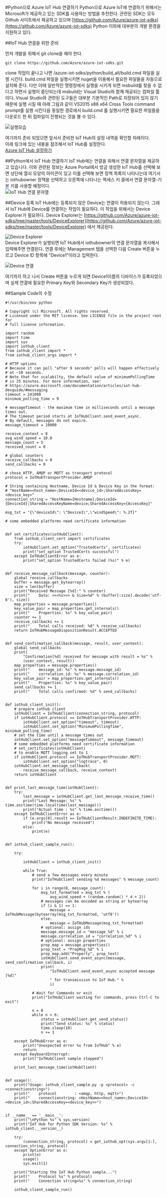﻿#Python으로 Azure IoT Hub 연결하기
Python으로 Azure IoT에 연결하기 위해서는 Microsoft가 제공하고 있는 SDK를 사용하는 방법을 추천한다. 
관련된 SDK는 모두 Github 사이트에서 제공하고 있으며 [https://github.com/Azure/azure-iot-sdks](https://github.com/Azure/azure-iot-sdks) Python 이외에 대부분의 개발 환경을 지원하고 있다. 


##IoT Hub 연결을 위한 준비

먼저 개발을 위해서 git clone을 해야 한다. 
~~~~
git clone https://github.com/Azure/azure-iot-sdks.git
~~~~

clone 작업이 끝나고 나면 /azure-iot-sdks/python/build_all/build.cmd 파일을 실행 시킨다. 
build.cmd 파일을 실행시키면 nuget을 이용해서 필요한 파일들을 자동으로 설치해 준다. 
다만 이때 일반적인 명령창에서 실행을 시키게 되면 msbuild를 찾을 수 없다고 하면서 실행이 중단되는데 msbuild는 Visual Studio와 함께 제공되는 컴파일 툴이다. Visual Studio와 관련된 도구들은 대부분 기본적인 Path로 지정되어 있지 않기 때문에 실행 시킬 때 아래 그림과 같이 VS2015 x86 x64 Cross Tools command prompt를 실행 시킨다음 동일한 경로에서 build.cmd 를 실행시키면 필요한 파일들을 다운로드 한 뒤 컴파일이 진행되는 것을 볼 수 있다. 

![실행모습](https://github.com/KoreaEva/IoT/blob/master/Labs/IoT_Hub/images/3-2-10.PNG)

여기까지 준비 되었으면 앞서서 준비한 IoT Hub의 설정 내역을 확인할 차례이다.<br>
아래 링크에 있는 내용을 참조해서 IoT Hub를 설정한다. <br>
[Azure IoT Hub 설정하기](https://github.com/KoreaEva/IoT/blob/master/Labs/IoT_Hub/2.IoT_Hub_Setting.md)

##Python에서 IoT Hub 연결하기
IoT Hub에는 연결을 위해서 연결 문자열을 제공하고 있습니다. 이와 관련된 정보는 Azure Portal에서 방금 생성한 IoT Hub를 선택해 보면 상단에 열쇠 모양의 아이콘이 있고 이를 선택해 보면 정책 목록이 나타나는데 여기서는 iothubowner 정책을 선택하고 오른쪽에 나타나는 액세스 키 중에서 연결 문자열-기본 키를 사용할 예정이다.<br>
![IoT Hub 연결 문자열](https://github.com/KoreaEva/IoT/blob/master/Labs/IoT_Hub/images/device005.PNG)

##Device 등록
IoT Hub에는 등록되지 않은 Device는 연결이 허용되지 않는다. 그래서 IoT Hub에 Device를 연결하는 작업이 필요하다. 이 작업을 위해서는 Device Explorer가 필요하다. Device Explorer는 [https://github.com/Azure/azure-iot-sdks/tree/master/tools/DeviceExplorer](https://github.com/Azure/azure-iot-sdks/tree/master/tools/DeviceExplorer) 에서 제공된다.<br>

![Device Explorer](https://github.com/KoreaEva/IoT/blob/master/Labs/IoT_Hub/images/device006.PNG) <br>
Device Explorer가 실행되면 IoT Hub에서 iothubowner의 연결 문자열을 복사해서 입력해주면 연결된다. 연결 후에는 Management 탭을 선택한 다음 Create 버튼을 누르고 Device ID 항목에 "Device1"이라고 입력한다.<br> 

![Device 연결](https://github.com/KoreaEva/IoT/blob/master/Labs/IoT_Hub/images/device007.PNG)<br>

여기까지 하고 나서 Create 버튼을 누르게 되면 Device1이름의 디바이스가 등록되었으며 실제 연결에 필요한 Primary Key와 Secondary Key가 생성되었다. 

##Sample Code의 수정

~~~~
#!/usr/bin/env python

# Copyright (c) Microsoft. All rights reserved.
# Licensed under the MIT license. See LICENSE file in the project root for
# full license information.

import random
import time
import sys
import iothub_client
from iothub_client import *
from iothub_client_args import *

# HTTP options
# Because it can poll "after 9 seconds" polls will happen effectively
# at ~10 seconds.
# Note that for scalabilty, the default value of minimumPollingTime
# is 25 minutes. For more information, see:
# https://azure.microsoft.com/documentation/articles/iot-hub-devguide/#messaging
timeout = 241000
minimum_polling_time = 9

# messageTimeout - the maximum time in milliseconds until a message times out.
# The timeout period starts at IoTHubClient.send_event_async. 
# By default, messages do not expire.
message_timeout = 10000

receive_context = 0
avg_wind_speed = 10.0
message_count = 5
received_count = 0

# global counters
receive_callbacks = 0
send_callbacks = 0

# chose HTTP, AMQP or MQTT as transport protocol
protocol = IoTHubTransportProvider.AMQP

# String containing Hostname, Device Id & Device Key in the format:
# "HostName=<host_name>;DeviceId=<device_id>;SharedAccessKey=<device_key>"
connection_string = "HostName={Hostname};DeviceId={DeviceId};SharedAccessKeyName=device;SharedAccessKey={AccessKey}"

msg_txt = "{\"deviceId\": \"Device1\",\"windSpeed\": %.2f}"

# some embedded platforms need certificate information


def set_certificates(iotHubClient):
    from iothub_client_cert import certificates
    try:
        iotHubClient.set_option("TrustedCerts", certificates)
        print("set_option TrustedCerts successful")
    except IoTHubClientError as e:
        print("set_option TrustedCerts failed (%s)" % e)


def receive_message_callback(message, counter):
    global receive_callbacks
    buffer = message.get_bytearray()
    size = len(buffer)
    print("Received Message [%d]:" % counter)
    print("    Data: <<<%s>>> & Size=%d" % (buffer[:size].decode('utf-8'), size))
    map_properties = message.properties()
    key_value_pair = map_properties.get_internals()
    print("    Properties: %s" % key_value_pair)
    counter += 1
    receive_callbacks += 1
    print("    Total calls received: %d" % receive_callbacks)
    return IoTHubMessageDispositionResult.ACCEPTED


def send_confirmation_callback(message, result, user_context):
    global send_callbacks
    print(
        "Confirmation[%d] received for message with result = %s" %
        (user_context, result))
    map_properties = message.properties()
    print("    message_id: %s" % message.message_id)
    print("    correlation_id: %s" % message.correlation_id)
    key_value_pair = map_properties.get_internals()
    print("    Properties: %s" % key_value_pair)
    send_callbacks += 1
    print("    Total calls confirmed: %d" % send_callbacks)


def iothub_client_init():
    # prepare iothub client
    iotHubClient = IoTHubClient(connection_string, protocol)
    if iotHubClient.protocol == IoTHubTransportProvider.HTTP:
        iotHubClient.set_option("timeout", timeout)
        iotHubClient.set_option("MinimumPollingTime", minimum_polling_time)
    # set the time until a message times out
    iotHubClient.set_option("messageTimeout", message_timeout)
    # some embedded platforms need certificate information
    # set_certificates(iotHubClient)
    # to enable MQTT logging set to 1
    if iotHubClient.protocol == IoTHubTransportProvider.MQTT:
        iotHubClient.set_option("logtrace", 0)
    iotHubClient.set_message_callback(
        receive_message_callback, receive_context)
    return iotHubClient


def print_last_message_time(iotHubClient):
    try:
        last_message = iotHubClient.get_last_message_receive_time()
        print("Last Message: %s" % time.asctime(time.localtime(last_message)))
        print("Actual time : %s" % time.asctime())
    except IoTHubClientError as e:
        if (e.args[0].result == IoTHubClientResult.INDEFINITE_TIME):
            print("No message received")
        else:
            print(e)


def iothub_client_sample_run():

    try:

        iotHubClient = iothub_client_init()

        while True:
            # send a few messages every minute
            print("IoTHubClient sending %d messages" % message_count)

            for i in range(0, message_count):
                msg_txt_formatted = msg_txt % (
                    avg_wind_speed + (random.random() * 4 + 2))
                # messages can be encoded as string or bytearray
                if (i & 1) == 1:
                    message = IoTHubMessage(bytearray(msg_txt_formatted, 'utf8'))
                else:
                    message = IoTHubMessage(msg_txt_formatted)
                # optional: assign ids
                message.message_id = "message_%d" % i
                message.correlation_id = "correlation_%d" % i
                # optional: assign properties
                prop_map = message.properties()
                prop_text = "PropMsg_%d" % i
                prop_map.add("Property", prop_text)
                iotHubClient.send_event_async(message, send_confirmation_callback, i)
                print(
                    "IoTHubClient.send_event_async accepted message [%d]"
                    " for transmission to IoT Hub." %
                    i)

            # Wait for Commands or exit
            print("IoTHubClient waiting for commands, press Ctrl-C to exit")

            n = 0
            while n < 6:
                status = iotHubClient.get_send_status()
                print("Send status: %s" % status)
                time.sleep(10)
                n += 1

    except IoTHubError as e:
        print("Unexpected error %s from IoTHub" % e)
        return
    except KeyboardInterrupt:
        print("IoTHubClient sample stopped")

    print_last_message_time(iotHubClient)


def usage():
    print("Usage: iothub_client_sample.py -p <protocol> -c <connectionstring>")
    print("    protocol        : <amqp, http, mqtt>")
    print("    connectionstring: <HostName=<host_name>;DeviceId=<device_id>;SharedAccessKey=<device_key>>")


if __name__ == '__main__':
    print("\nPython %s" % sys.version)
    print("IoT Hub for Python SDK Version: %s" % iothub_client.__version__)

    try:
        (connection_string, protocol) = get_iothub_opt(sys.argv[1:], connection_string, protocol)
    except OptionError as o:
        print(o)
        usage()
        sys.exit(1)

    print("Starting the IoT Hub Python sample...")
    print("    Protocol %s" % protocol)
    print("    Connection string=%s" % connection_string)

    iothub_client_sample_run()
~~~~


